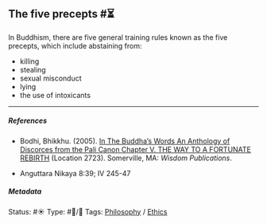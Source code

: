 ## The five precepts #⏳

In Buddhism, there are five general training rules known as the five precepts, which include abstaining from:

* killing
* stealing
* sexual misconduct
* lying
* the use of intoxicants

---

##### References

* Bodhi, Bhikkhu. (2005). [In The Buddha’s Words An Anthology of Discorces from the Pali Canon Chapter V. THE WAY TO A FORTUNATE REBIRTH](In%20The%20Buddha%E2%80%99s%20Words%20An%20Anthology%20of%20Discorces%20from%20the%20Pali%20Canon%20Chapter%20V.%20THE%20WAY%20TO%20A%20FORTUNATE%20REBIRTH.md) (Location 2723). Somerville, MA: *Wisdom Publications*.

* Anguttara Nikaya 8:39; IV 245-47

##### Metadata

Status:  #☀️ 
Type: #🔵/🔵 
Tags: [Philosophy](Philosophy.md) / [Ethics](Ethics.md)
